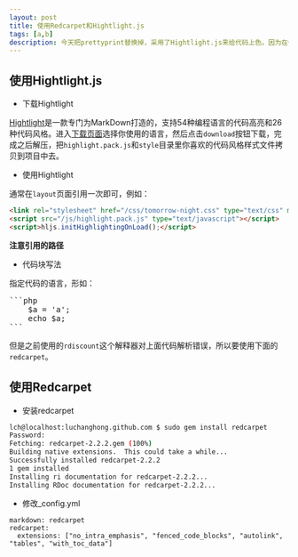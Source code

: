 ```yaml
---
layout: post
title: 使用Redcarpet和Hightlight.js
tags: [a,b]
description: 今天把prettyprint替换掉，采用了Hightlight.js来给代码上色。因为在使用prettyprint的时候比较麻烦，体现不出MarkDown的优势，为了迎合Hightlight.js使用更加简介的代码块编辑风格，但是原有的MarkDown解释器能力有限，于是采用Redcarpet作为新的解释器。
---
```


## 使用Hightlight.js

- 下载Hightlight

[Hightlight][1]是一款专门为MarkDown打造的，支持54种编程语言的代码高亮和26种代码风格。进入[下载页面][2]选择你使用的语言，然后点击`download`按钮下载，完成之后解压，把`highlight.pack.js`和`style`目录里你喜欢的代码风格样式文件拷贝到项目中去。

[1]: http://softwaremaniacs.org/soft/highlight/en/ "Hightlight"
[2]: http://softwaremaniacs.org/soft/highlight/en/download/ "Hightlight download"

- 使用Hightlight

通常在`layout`页面引用一次即可，例如：

```html
<link rel="stylesheet" href="/css/tomorrow-night.css" type="text/css" media="screen, projection" />
<script src="/js/highlight.pack.js" type="text/javascript"></script>
<script>hljs.initHighlightingOnLoad();</script>
```

**注意引用的路径**

- 代码块写法

指定代码的语言，形如：

<pre class="no-hightlight">
```php
    $a = 'a';
    echo $a;
```
</pre>

但是之前使用的`rdiscount`这个解释器对上面代码解析错误，所以要使用下面的`redcarpet`。

## 使用Redcarpet

- 安装redcarpet

```bash
lch@localhost:luchanghong.github.com $ sudo gem install redcarpet
Password:
Fetching: redcarpet-2.2.2.gem (100%)
Building native extensions.  This could take a while...
Successfully installed redcarpet-2.2.2
1 gem installed
Installing ri documentation for redcarpet-2.2.2...
Installing RDoc documentation for redcarpet-2.2.2...
```

- 修改_config.yml

```
markdown: redcarpet
redcarpet:
  extensions: ["no_intra_emphasis", "fenced_code_blocks", "autolink", "tables", "with_toc_data"]
```
